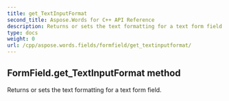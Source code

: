```yaml
---
title: get_TextInputFormat
second_title: Aspose.Words for C++ API Reference
description: Returns or sets the text formatting for a text form field. 
type: docs
weight: 0
url: /cpp/aspose.words.fields/formfield/get_textinputformat/
---
```

## FormField.get_TextInputFormat method


Returns or sets the text formatting for a text form field. 

